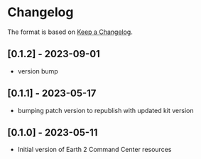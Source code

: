 # Changelog

The format is based on [Keep a Changelog](https://keepachangelog.com/en/1.0.0/).

## [0.1.2] - 2023-09-01
- version bump
## [0.1.1] - 2023-05-17
- bumping patch version to republish with updated kit version
## [0.1.0] - 2023-05-11
- Initial version of Earth 2 Command Center resources


